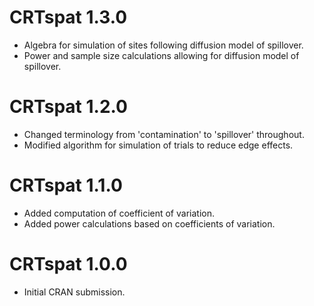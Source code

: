 # CRTspat 1.3.0

* Algebra for simulation of sites following diffusion model of spillover. 
* Power and sample size calculations allowing for diffusion model of spillover.

# CRTspat 1.2.0

* Changed terminology from 'contamination' to 'spillover' throughout.
* Modified algorithm for simulation of trials to reduce edge effects.

# CRTspat 1.1.0

* Added computation of coefficient of variation.
* Added power calculations based on coefficients of variation.

# CRTspat 1.0.0

* Initial CRAN submission.
